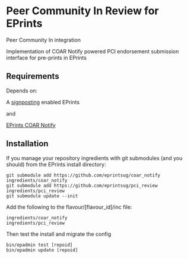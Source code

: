 # Peer Community In Review for EPrints

Peer Community In integration

Implementation of COAR Notify powered PCI endorsement submission interface for pre-prints in EPrints

## Requirements

Depends on:

A [signposting](https://signposting.org/) enabled EPrints

and

[EPrints COAR Notify](https://github.com/eprintsug/coar_notify)

## Installation

If you manage your repository ingredients with git submodules (and you should) from the EPrints install directory:

```
git submodule add https://github.com/eprintsug/coar_notify ingredients/coar_notify
git submodule add https://github.com/eprintsug/pci_review ingredients/pci_review
git submodule update --init
```

Add the following to the flavour/[flavour_id]/inc file:

```
ingredients/coar_notify
ingredients/pci_review
```

Then test the install and migrate the config

```
bin/epadmin test [repoid]
bin/epadmin update [repoid]
```
